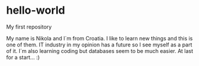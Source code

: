 # hello-world
My first repository

My name is Nikola and I´m from Croatia. I like to learn new things and this is one of them. IT industry in my opinion has a future so I see myself as a part of it. I´m also learning coding but databases seem to be much easier. At last for a start... :)
